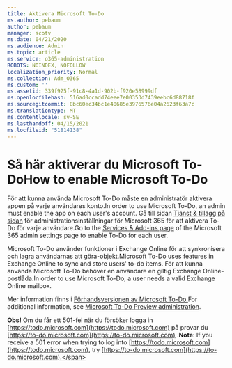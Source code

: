 ```yaml
---
title: Aktivera Microsoft To-Do
ms.author: pebaum
author: pebaum
manager: scotv
ms.date: 04/21/2020
ms.audience: Admin
ms.topic: article
ms.service: o365-administration
ROBOTS: NOINDEX, NOFOLLOW
localization_priority: Normal
ms.collection: Adm_O365
ms.custom: ''
ms.assetid: 339f925f-91c8-4a1d-902b-f920e58999df
ms.openlocfilehash: 516ad0ccadd74eee7e00353d7439eebc6d88718f
ms.sourcegitcommit: 8bc60ec34bc1e40685e3976576e04a2623f63a7c
ms.translationtype: MT
ms.contentlocale: sv-SE
ms.lasthandoff: 04/15/2021
ms.locfileid: "51814138"
---
```

# <a name="how-to-enable-microsoft-to-do"></a><span data-ttu-id="46ad3-102">Så här aktiverar du Microsoft To-Do</span><span class="sxs-lookup"><span data-stu-id="46ad3-102">How to enable Microsoft To-Do</span></span>

<span data-ttu-id="46ad3-103">För att kunna använda Microsoft To-Do måste en administratör aktivera appen på varje användares konto.</span><span class="sxs-lookup"><span data-stu-id="46ad3-103">In order to use Microsoft To-Do, an admin must enable the app on each user's account.</span></span> <span data-ttu-id="46ad3-104">Gå till sidan [Tjänst &amp; tillägg på sidan](https://portal.office.com/adminportal/home#/Settings/ServicesAndAddIns) för administrationsinställningar för Microsoft 365 för att aktivera To-Do för varje användare.</span><span class="sxs-lookup"><span data-stu-id="46ad3-104">Go to the [Services &amp; Add-ins page](https://portal.office.com/adminportal/home#/Settings/ServicesAndAddIns) of the Microsoft 365 admin settings page to enable To-Do for each user.</span></span>
  
<span data-ttu-id="46ad3-105">Microsoft To-Do använder funktioner i Exchange Online för att synkronisera och lagra användarnas att göra-objekt.</span><span class="sxs-lookup"><span data-stu-id="46ad3-105">Microsoft To-Do uses features in Exchange Online to sync and store users' to-do items.</span></span> <span data-ttu-id="46ad3-106">För att kunna använda Microsoft To-Do behöver en användare en giltig Exchange Online-postlåda.</span><span class="sxs-lookup"><span data-stu-id="46ad3-106">In order to use Microsoft To-Do, a user needs a valid Exchange Online mailbox.</span></span>
  
<span data-ttu-id="46ad3-107">Mer information finns i [Förhandsversionen av Microsoft To-Do.](https://support.office.com/article/490c1a8c-2333-4952-8125-841afadb9620.aspx)</span><span class="sxs-lookup"><span data-stu-id="46ad3-107">For additional information, see [Microsoft To-Do Preview administration](https://support.office.com/article/490c1a8c-2333-4952-8125-841afadb9620.aspx).</span></span>
  
 <span data-ttu-id="46ad3-108">**Obs!** Om du får ett 501-fel när du försöker logga in [https://todo.microsoft.com](https://todo.microsoft.com) på provar du [https://to-do.microsoft.com](https://to-do.microsoft.com) .</span><span class="sxs-lookup"><span data-stu-id="46ad3-108">**Note**: If you receive a 501 error when trying to log into [https://todo.microsoft.com](https://todo.microsoft.com), try [https://to-do.microsoft.com](https://to-do.microsoft.com).</span></span>
  

